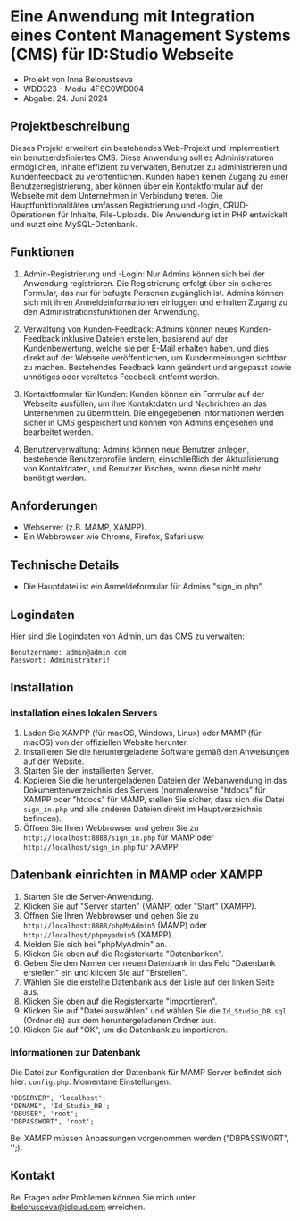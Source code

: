 # Eine Anwendung mit Integration eines Content Management Systems (CMS) für ID:Studio Webseite

- Projekt von Inna Belorustseva
- WDD323 - Modul 4FSC0WD004
- Abgabe: 24. Juni 2024

## Projektbeschreibung

Dieses Projekt erweitert ein bestehendes Web-Projekt und implementiert ein benutzerdefiniertes CMS. Diese Anwendung soll es Administratoren ermöglichen, Inhalte effizient zu verwalten, Benutzer zu administrieren und Kundenfeedback zu veröffentlichen. Kunden haben keinen Zugang zu einer Benutzerregistrierung, aber können über ein Kontaktformular auf der Webseite mit dem Unternehmen in Verbindung treten. Die Hauptfunktionalitäten umfassen Registrierung und -login, CRUD-Operationen für Inhalte, File-Uploads. Die Anwendung ist in PHP entwickelt und nutzt eine MySQL-Datenbank.

## Funktionen

1. Admin-Registrierung und -Login: Nur Admins können sich bei der Anwendung registrieren. Die Registrierung erfolgt über ein sicheres Formular, das nur für befugte Personen zugänglich ist. Admins können sich mit ihren Anmeldeinformationen einloggen und erhalten Zugang zu den Administrationsfunktionen der Anwendung.

2. Verwaltung von Kunden-Feedback: Admins können neues Kunden-Feedback inklusive Dateien erstellen, basierend auf der Kundenbewertung, welche sie per E-Mail erhalten haben, und dies direkt auf der Webseite veröffentlichen, um Kundenmeinungen sichtbar zu machen. Bestehendes Feedback kann geändert und angepasst sowie unnötiges oder veraltetes Feedback entfernt werden.

3. Kontaktformular für Kunden: Kunden können ein Formular auf der Webseite ausfüllen, um ihre Kontaktdaten und Nachrichten an das Unternehmen zu übermitteln. Die eingegebenen Informationen werden sicher in CMS gespeichert und können von Admins eingesehen und bearbeitet werden.

4. Benutzerverwaltung: Admins können neue Benutzer anlegen, bestehende Benutzerprofile ändern, einschließlich der Aktualisierung von Kontaktdaten, und Benutzer löschen, wenn diese nicht mehr benötigt werden.

## Anforderungen

- Webserver (z.B. MAMP, XAMPP).
- Ein Webbrowser wie Chrome, Firefox, Safari usw.

## Technische Details

- Die Hauptdatei ist ein Anmeldeformular für Admins "sign_in.php".

## Logindaten

Hier sind die Logindaten von Admin, um das CMS zu verwalten:

```
Benutzername: admin@admin.com
Passwort: Administrator1!
```

## Installation

### Installation eines lokalen Servers

1. Laden Sie XAMPP (für macOS, Windows, Linux) oder MAMP (für macOS) von der offiziellen Website herunter.
2. Installieren Sie die heruntergeladene Software gemäß den Anweisungen auf der Website.
3. Starten Sie den installierten Server.
4. Kopieren Sie die heruntergeladenen Dateien der Webanwendung in das Dokumentenverzeichnis des Servers (normalerweise "htdocs" für XAMPP oder "htdocs" für MAMP, stellen Sie sicher, dass sich die Datei `sign_in.php` und alle anderen Dateien direkt im Hauptverzeichnis befinden).
5. Öffnen Sie Ihren Webbrowser und gehen Sie zu `http://localhost:8888/sign_in.php` für MAMP oder `http://localhost/sign_in.php` für XAMPP.

## Datenbank einrichten in MAMP oder XAMPP

1. Starten Sie die Server-Anwendung.
2. Klicken Sie auf "Server starten" (MAMP) oder "Start" (XAMPP).
3. Öffnen Sie Ihren Webbrowser und gehen Sie zu `http://localhost:8888/phpMyAdmin5` (MAMP) oder `http://localhost/phpmyadmin5` (XAMPP).
4. Melden Sie sich bei "phpMyAdmin" an.
5. Klicken Sie oben auf die Registerkarte "Datenbanken".
6. Geben Sie den Namen der neuen Datenbank in das Feld "Datenbank erstellen" ein und klicken Sie auf "Erstellen".
7. Wählen Sie die erstellte Datenbank aus der Liste auf der linken Seite aus.
8. Klicken Sie oben auf die Registerkarte "Importieren".
9. Klicken Sie auf "Datei auswählen" und wählen Sie die `Id_Studio_DB.sql` (Ordner `db`) aus dem heruntergeladenen Ordner aus.
10. Klicken Sie auf "OK", um die Datenbank zu importieren.

### Informationen zur Datenbank

Die Datei zur Konfiguration der Datenbank für MAMP Server befindet sich hier: `config.php`. Momentane Einstellungen:

```
"DBSERVER", 'localhost';
"DBNAME", 'Id_Studio_DB';
"DBUSER", 'root';
"DBPASSWORT", 'root';
```

Bei XAMPP müssen Anpassungen vorgenommen werden ("DBPASSWORT", '';).

## Kontakt

Bei Fragen oder Problemen können Sie mich unter ibelorusceva@icloud.com erreichen.
